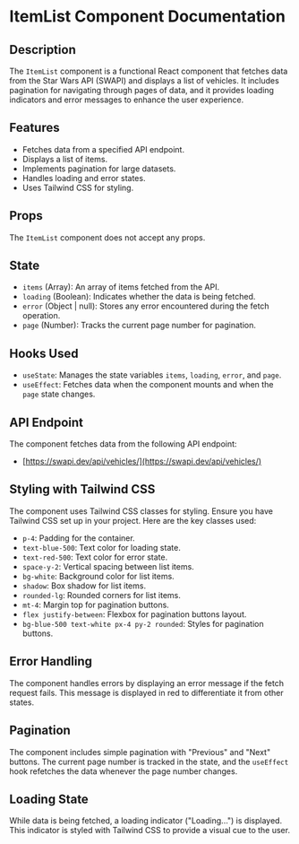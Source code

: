 # ItemList Component Documentation

## Description

The `ItemList` component is a functional React component that fetches data from the Star Wars API (SWAPI) and displays a list of vehicles. It includes pagination for navigating through pages of data, and it provides loading indicators and error messages to enhance the user experience.

## Features

- Fetches data from a specified API endpoint.
- Displays a list of items.
- Implements pagination for large datasets.
- Handles loading and error states.
- Uses Tailwind CSS for styling.

## Props

The `ItemList` component does not accept any props.

## State

- `items` (Array): An array of items fetched from the API.
- `loading` (Boolean): Indicates whether the data is being fetched.
- `error` (Object | null): Stores any error encountered during the fetch operation.
- `page` (Number): Tracks the current page number for pagination.

## Hooks Used

- `useState`: Manages the state variables `items`, `loading`, `error`, and `page`.
- `useEffect`: Fetches data when the component mounts and when the `page` state changes.

## API Endpoint

The component fetches data from the following API endpoint:

- [https://swapi.dev/api/vehicles/](https://swapi.dev/api/vehicles/)

## Styling with Tailwind CSS

The component uses Tailwind CSS classes for styling. Ensure you have Tailwind CSS set up in your project. Here are the key classes used:

- `p-4`: Padding for the container.
- `text-blue-500`: Text color for loading state.
- `text-red-500`: Text color for error state.
- `space-y-2`: Vertical spacing between list items.
- `bg-white`: Background color for list items.
- `shadow`: Box shadow for list items.
- `rounded-lg`: Rounded corners for list items.
- `mt-4`: Margin top for pagination buttons.
- `flex justify-between`: Flexbox for pagination buttons layout.
- `bg-blue-500 text-white px-4 py-2 rounded`: Styles for pagination buttons.

## Error Handling

The component handles errors by displaying an error message if the fetch request fails. This message is displayed in red to differentiate it from other states.

## Pagination

The component includes simple pagination with "Previous" and "Next" buttons. The current page number is tracked in the state, and the `useEffect` hook refetches the data whenever the page number changes.

## Loading State

While data is being fetched, a loading indicator ("Loading...") is displayed. This indicator is styled with Tailwind CSS to provide a visual cue to the user.
